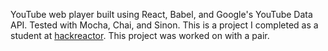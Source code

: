 YouTube web player built using React, Babel, and Google's YouTube Data API. Tested with Mocha, Chai, and Sinon.
This is a project I completed as a student at [hackreactor](http://hackreactor.com). This project was worked on with a pair.

